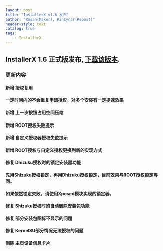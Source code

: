 ```yaml
---
layout: post
title: "InstallerX v1.6 发布"
author: "Rosan(Maker), RinCynar(Repost)"
header-style: text
catalog: true
tags:
    - InstallerX
---
```


## InstallerX 1.6 正式版发布, [下载该版本](/file/InstallerX-stable-v1.6.apk).

### 更新内容

#### 新增 授权复用

#### 一定时间内的不会重复申请授权，对多个安装有一定提速效果

#### 新增 上一步按钮占用空间压缩

#### 新增 ROOT授权失败提示

#### 新增 自定义授权器授权失败提示

#### 新增 ROOT授权与自定义授权更换到新的实现方式

#### 修复 Dhizuku授权时的锁定安装器功能

#### 先用Shizuku授权锁定，再用Dhizuku授权锁定，目前效果与ROOT授权锁定等同。

#### 如果依然锁定失败，请使用Xposed模块实现的锁定器。

#### 修复 Shizuku授权时的自动删除安装包功能

#### 修复 部分安装包图标不显示的问题

#### 修复 KernelSU部分情况无法授权的问题

#### 删除 主页设备信息卡片
